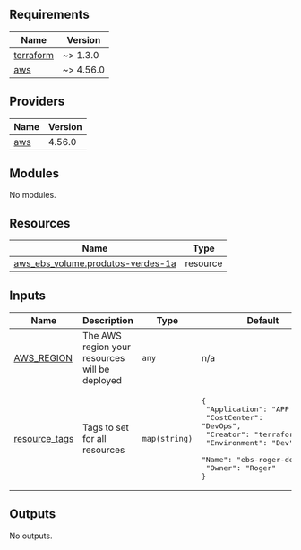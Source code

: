 <!-- BEGIN_TF_DOCS -->
## Requirements

| Name | Version |
|------|---------|
| <a name="requirement_terraform"></a> [terraform](#requirement\_terraform) | ~> 1.3.0 |
| <a name="requirement_aws"></a> [aws](#requirement\_aws) | ~> 4.56.0 |

## Providers

| Name | Version |
|------|---------|
| <a name="provider_aws"></a> [aws](#provider\_aws) | 4.56.0 |

## Modules

No modules.

## Resources

| Name | Type |
|------|------|
| [aws_ebs_volume.produtos-verdes-1a](https://registry.terraform.io/providers/hashicorp/aws/latest/docs/resources/ebs_volume) | resource |

## Inputs

| Name | Description | Type | Default | Required |
|------|-------------|------|---------|:--------:|
| <a name="input_AWS_REGION"></a> [AWS\_REGION](#input\_AWS\_REGION) | The AWS region your resources will be deployed | `any` | n/a | yes |
| <a name="input_resource_tags"></a> [resource\_tags](#input\_resource\_tags) | Tags to set for all resources | `map(string)` | <pre>{<br>  "Application": "APP Roger",<br>  "CostCenter": "DevOps",<br>  "Creator": "terraform",<br>  "Environment": "Dev",<br>  "Name": "ebs-roger-dev",<br>  "Owner": "Roger"<br>}</pre> | no |

## Outputs

No outputs.
<!-- END_TF_DOCS -->